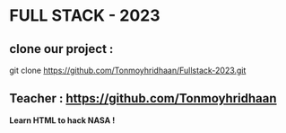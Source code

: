 # FULL STACK - 2023
## clone our project : 
git clone https://github.com/Tonmoyhridhaan/Fullstack-2023.git





## Teacher :  https://github.com/Tonmoyhridhaan
**Learn HTML to hack NASA !**

